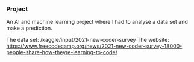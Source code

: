 ### Project
An AI and machine learning project where I had to analyse a data set and make a prediction.

The data set: /kaggle/input/2021-new-coder-survey
The website: https://www.freecodecamp.org/news/2021-new-coder-survey-18000-people-share-how-theyre-learning-to-code/
